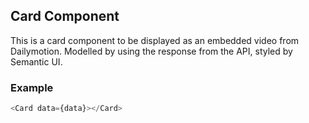 ## Card Component

This is a card component to be displayed as an embedded video from Dailymotion. Modelled
by using the response from the API, styled by Semantic UI.

### Example

```js
<Card data={data}></Card>
```
